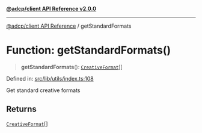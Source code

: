 [**@adcp/client API Reference v2.0.0**](../README.md)

***

[@adcp/client API Reference](../README.md) / getStandardFormats

# Function: getStandardFormats()

> **getStandardFormats**(): [`CreativeFormat`](../interfaces/CreativeFormat.md)[]

Defined in: [src/lib/utils/index.ts:108](https://github.com/adcontextprotocol/adcp-client/blob/e8953d756e5ce5fafa76c5e8fa2f0316f0da0998/src/lib/utils/index.ts#L108)

Get standard creative formats

## Returns

[`CreativeFormat`](../interfaces/CreativeFormat.md)[]
